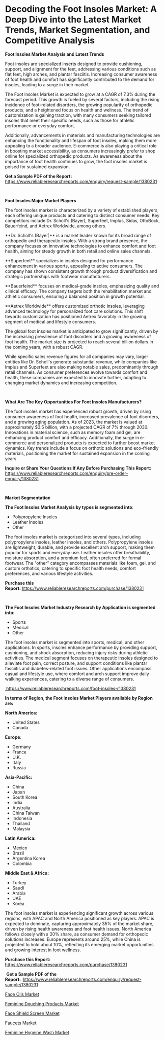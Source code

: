 <p><h1>Decoding the Foot Insoles Market: A Deep Dive into the Latest Market Trends, Market Segmentation, and Competitive Analysis</h1></p><p><strong>Foot Insoles Market Analysis and Latest Trends</strong></p>
<p><p>Foot insoles are specialized inserts designed to provide cushioning, support, and alignment for the feet, addressing various conditions such as flat feet, high arches, and plantar fasciitis. Increasing consumer awareness of foot health and comfort has significantly contributed to the demand for insoles, leading to a surge in their market.</p><p>The Foot Insoles Market is expected to grow at a CAGR of 7.3% during the forecast period. This growth is fueled by several factors, including the rising incidence of foot-related disorders, the growing popularity of orthopedic products, and a heightened focus on health and wellness. The trend of customization is gaining traction, with many consumers seeking tailored insoles that meet their specific needs, such as those for athletic performance or everyday comfort.</p><p>Additionally, advancements in materials and manufacturing technologies are enhancing the functionality and lifespan of foot insoles, making them more appealing to a broader audience. E-commerce is also playing a critical role in boosting market accessibility, as consumers increasingly prefer to shop online for specialized orthopedic products. As awareness about the importance of foot health continues to grow, the foot insoles market is poised for sustained expansion.</p></p>
<p><strong>Get a Sample PDF of the Report:&nbsp;</strong> <a href="https://www.reliableresearchreports.com/enquiry/request-sample/1380231?utm_campaign=33&utm_medium=2&utm_source=Github&utm_content=ia&utm_term=08022025&utm_id=foot-insoles">https://www.reliableresearchreports.com/enquiry/request-sample/1380231</a></p>
<p>&nbsp;</p>
<p><strong>Foot Insoles Major Market Players</strong></p>
<p><p>The foot insoles market is characterized by a variety of established players, each offering unique products and catering to distinct consumer needs. Key competitors include Dr. Scholl's (Bayer), Superfeet, Implus, Sidas, OttoBock, Bauerfeind, and Aetrex Worldwide, among others.</p><p>**Dr. Scholl's (Bayer)** is a market leader known for its broad range of orthopedic and therapeutic insoles. With a strong brand presence, the company focuses on innovative technologies to enhance comfort and foot health, aiming for steady growth in both retail and online sales channels. </p><p>**Superfeet** specializes in insoles designed for performance enhancement in various sports, appealing to active consumers. The company has shown consistent growth through product diversification and strategic partnerships with footwear manufacturers.</p><p>**Bauerfeind** focuses on medical-grade insoles, emphasizing quality and clinical efficacy. The company targets both the rehabilitation market and athletic consumers, ensuring a balanced position in growth potential. </p><p>**Aetrex Worldwide** offers customized orthotic insoles, leveraging advanced technology for personalized foot care solutions. This shift towards customization has positioned Aetrex favorably in the growing segment of medical and lifestyle consumers.</p><p>The global foot insoles market is anticipated to grow significantly, driven by the increasing prevalence of foot disorders and a growing awareness of foot health. The market size is projected to reach several billion dollars in the coming years, with a robust CAGR.</p><p>While specific sales revenue figures for all companies may vary, larger entities like Dr. Scholl's generate substantial revenue, while companies like Implus and Superfeet are also making notable sales, predominantly through retail channels. As consumer preferences evolve towards comfort and health, these companies are expected to innovate further, adapting to changing market dynamics and increasing competition.</p></p>
<p>&nbsp;</p>
<p><strong>What Are The Key Opportunities For Foot Insoles Manufacturers?</strong></p>
<p><p>The foot insoles market has experienced robust growth, driven by rising consumer awareness of foot health, increased prevalence of foot disorders, and a growing aging population. As of 2023, the market is valued at approximately $3.5 billion, with a projected CAGR of 7% through 2030. Innovations in material science, such as memory foam and gel, are enhancing product comfort and efficacy. Additionally, the surge in e-commerce and personalized products is expected to further boost market dynamics. Key trends include a focus on orthotic solutions and eco-friendly materials, positioning the market for sustained expansion in the coming years.</p></p>
<p><strong>Inquire or Share Your Questions If Any Before Purchasing This Report:</strong> <a href="https://www.reliableresearchreports.com/enquiry/pre-order-enquiry/1380231?utm_campaign=33&utm_medium=2&utm_source=Github&utm_content=ia&utm_term=08022025&utm_id=foot-insoles">https://www.reliableresearchreports.com/enquiry/pre-order-enquiry/1380231</a></p>
<p>&nbsp;</p>
<p><strong>Market Segmentation</strong></p>
<p><strong>The Foot Insoles Market Analysis by types is segmented into:</strong></p>
<p><ul><li>Polypropylene Insoles</li><li>Leather Insoles</li><li>Other</li></ul></p>
<p><p>The foot insoles market is categorized into several types, including polypropylene insoles, leather insoles, and others. Polypropylene insoles are lightweight, durable, and provide excellent arch support, making them popular for sports and everyday use. Leather insoles offer breathability, moisture absorption, and a premium feel, often preferred for formal footwear. The "other" category encompasses materials like foam, gel, and custom orthotics, catering to specific foot health needs, comfort preferences, and various lifestyle activities.</p></p>
<p><strong>Purchase this Report:&nbsp;</strong><a href="https://www.reliableresearchreports.com/purchase/1380231?utm_campaign=33&utm_medium=2&utm_source=Github&utm_content=ia&utm_term=08022025&utm_id=foot-insoles">https://www.reliableresearchreports.com/purchase/1380231</a></p>
<p>&nbsp;</p>
<p><strong>The Foot Insoles Market Industry Research by Application is segmented into:</strong></p>
<p><ul><li>Sports</li><li>Medical</li><li>Other</li></ul></p>
<p><p>The foot insoles market is segmented into sports, medical, and other applications. In sports, insoles enhance performance by providing support, cushioning, and shock absorption, reducing injury risks during athletic activities. The medical segment focuses on therapeutic insoles designed to alleviate foot pain, correct posture, and support conditions like plantar fasciitis and diabetes-related foot issues. Other applications encompass casual and lifestyle use, where comfort and arch support improve daily walking experiences, catering to a diverse range of consumers.</p></p>
<p><a href="https://www.reliableresearchreports.com/foot-insoles-r1380231?utm_campaign=33&utm_medium=2&utm_source=Github&utm_content=ia&utm_term=08022025&utm_id=foot-insoles">&nbsp;https://www.reliableresearchreports.com/foot-insoles-r1380231</a></p>
<p><strong>In terms of Region, the Foot Insoles Market Players available by Region are:</strong></p>
<p>
    <p> <strong> North America: </strong>
        <ul>
            <li>United States</li>
            <li>Canada</li>
        </ul>
        </p> 
    <p> <strong> Europe: </strong>
        <ul>
            <li>Germany</li>
            <li>France</li>
            <li>U.K.</li>
            <li>Italy</li>
            <li>Russia</li>
        </ul>
        </p> 
    <p> <strong> Asia-Pacific: </strong>
        <ul>
            <li>China</li>
            <li>Japan</li>
            <li>South Korea</li>
            <li>India</li>
            <li>Australia</li>
            <li>China Taiwan</li>
            <li>Indonesia</li>
            <li>Thailand</li>
            <li>Malaysia</li>
        </ul>
        </p> 
    <p> <strong> Latin America: </strong>
        <ul>
            <li>Mexico</li>
            <li>Brazil</li>
            <li>Argentina Korea</li>
            <li>Colombia</li>
        </ul>
        </p> 
    <p> <strong> Middle East & Africa: </strong>
        <ul>
            <li>Turkey</li>
            <li>Saudi</li>
            <li>Arabia</li>
            <li>UAE</li>
            <li>Korea</li>
        </ul>
    </p>
    </p>
<p><p>The foot insoles market is experiencing significant growth across various regions, with APAC and North America positioned as key players. APAC is expected to dominate, capturing approximately 35% of the market share, driven by rising health awareness and foot health issues. North America follows closely with a 30% share, as consumer demand for orthopedic solutions increases. Europe represents around 25%, while China is projected to hold about 10%, reflecting its emerging market opportunities and growing interest in foot wellness.</p></p>
<p><strong>Purchase this Report: </strong><a href="https://www.reliableresearchreports.com/purchase/1380231?utm_campaign=33&utm_medium=2&utm_source=Github&utm_content=ia&utm_term=08022025&utm_id=foot-insoles">https://www.reliableresearchreports.com/purchase/1380231</a></p>
<p>&nbsp;<strong>Get a Sample PDF of the Report:&nbsp;&nbsp;</strong><a href="https://www.reliableresearchreports.com/enquiry/request-sample/1380231?utm_campaign=33&utm_medium=2&utm_source=Github&utm_content=ia&utm_term=08022025&utm_id=foot-insoles">https://www.reliableresearchreports.com/enquiry/request-sample/1380231</a></p>
<p><strong></strong></p>
<p><p><a href="https://github.com/pimanoruman/Market-Research-Report-List-1/blob/main/face-oils-market.md?utm_campaign=33&utm_medium=2&utm_source=Github&utm_content=ia&utm_term=08022025&utm_id=foot-insoles">Face Oils Market</a></p><p><a href="https://github.com/tashipmhuiri/Market-Research-Report-List-1/blob/main/feminine-douching-products-market.md?utm_campaign=33&utm_medium=2&utm_source=Github&utm_content=ia&utm_term=08022025&utm_id=foot-insoles">Feminine Douching Products Market</a></p><p><a href="https://github.com/adyawafurber1/Market-Research-Report-List-1/blob/main/face-shield-screen-market.md?utm_campaign=33&utm_medium=2&utm_source=Github&utm_content=ia&utm_term=08022025&utm_id=foot-insoles">Face Shield Screen Market</a></p><p><a href="https://github.com/akrachveslov/Market-Research-Report-List-1/blob/main/faucets-market.md?utm_campaign=33&utm_medium=2&utm_source=Github&utm_content=ia&utm_term=08022025&utm_id=foot-insoles">Faucets Market</a></p><p><a href="https://github.com/balapopepi/Market-Research-Report-List-1/blob/main/feminine-hygeine-wash-market.md?utm_campaign=33&utm_medium=2&utm_source=Github&utm_content=ia&utm_term=08022025&utm_id=foot-insoles">Feminine Hygeine Wash Market</a></p></p>